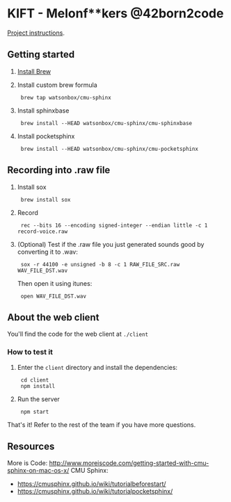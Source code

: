 # KIFT - Melonf**kers @42born2code

[Project instructions][pdf].

## Getting started

1. [Install Brew][brew]
2. Install custom brew formula

        brew tap watsonbox/cmu-sphinx

3. Install sphinxbase

        brew install --HEAD watsonbox/cmu-sphinx/cmu-sphinxbase

4. Install pocketsphinx

        brew install --HEAD watsonbox/cmu-sphinx/cmu-pocketsphinx


## Recording into .raw file

1. Install sox

        brew install sox

2. Record

        rec --bits 16 --encoding signed-integer --endian little -c 1 record-voice.raw

3. (Optional) Test if the .raw file you just generated sounds good by converting it to .wav:

        sox -r 44100 -e unsigned -b 8 -c 1 RAW_FILE_SRC.raw WAV_FILE_DST.wav

    Then open it using itunes:

        open WAV_FILE_DST.wav

## About the web client

You'll find the code for the web client at `./client`

### How to test it

1. Enter the `client` directory and install the dependencies:

        cd client
        npm install

2. Run the server

        npm start

That's it! Refer to the rest of the team if you have more questions.

## Resources

More is Code: http://www.moreiscode.com/getting-started-with-cmu-sphinx-on-mac-os-x/
CMU Sphinx:
  * https://cmusphinx.github.io/wiki/tutorialbeforestart/
  * https://cmusphinx.github.io/wiki/tutorialpocketsphinx/

[pdf]: https://github.com/R4meau/KIFT/blob/master/kift.pdf
[brew]: https://github.com/all-hack/42moonlight/blob/master/resources/install_brew_fileuser.md

